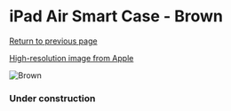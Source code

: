 # iPad Air Smart Case - Brown

[Return to previous page](/ipad_air)

[High-resolution image from Apple](https://store.storeimages.cdn-apple.com/8756/as-images.apple.com/is/MF047?wid=4500&hei=4500&fmt=png)

<div style="width: 384px"><img src="/everyphone/MF047.png" alt="Brown"></div>

### Under construction
